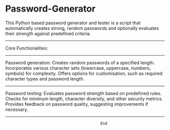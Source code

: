 # Password-Generator
This Python based password generator and tester is a script that automatically creates strong, random passwords and optionally evaluates their strength against predefined criteria.
____________________
Core Functionalities:
____________________
Password generation:
Creates random passwords of a specified length.
Incorporates various character sets (lowercase, uppercase, numbers, symbols) for complexity.
Offers options for customisation, such as required character types and password length.
____________________________________________________________________________________________
Password testing:
Evaluates password strength based on predefined rules.
Checks for minimum length, character diversity, and other security metrics.
Provides feedback on password quality, suggesting improvements if necessary.
____________________________________________________________________________________________
                                              End
